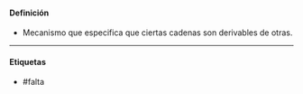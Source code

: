 #### Definición
- Mecanismo que especifica que ciertas cadenas son derivables de otras.
***
#### Etiquetas
- #falta 